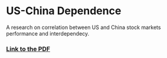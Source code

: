 # US-China Dependence

A research on correlation between US and China stock markets performance and interdependecy.

### [Link to the PDF](./us_china_dependence.pdf)

